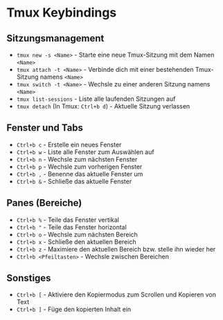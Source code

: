 # Tmux Keybindings

## Sitzungsmanagement
- `tmux new -s <Name>` - Starte eine neue Tmux-Sitzung mit dem Namen `<Name>`
- `tmux attach -t <Name>` - Verbinde dich mit einer bestehenden Tmux-Sitzung namens `<Name>`
- `tmux switch -t <Name>` - Wechsle zu einer anderen Sitzung namens `<Name>`
- `tmux list-sessions` - Liste alle laufenden Sitzungen auf
- `tmux detach` (In Tmux: `Ctrl+b d`) - Aktuelle Sitzung verlassen

## Fenster und Tabs
- `Ctrl+b c` - Erstelle ein neues Fenster
- `Ctrl+b w` - Liste alle Fenster zum Auswählen auf
- `Ctrl+b n` - Wechsle zum nächsten Fenster
- `Ctrl+b p` - Wechsle zum vorherigen Fenster
- `Ctrl+b ,` - Benenne das aktuelle Fenster um
- `Ctrl+b &` - Schließe das aktuelle Fenster

## Panes (Bereiche)
- `Ctrl+b %` - Teile das Fenster vertikal
- `Ctrl+b "` - Teile das Fenster horizontal
- `Ctrl+b o` - Wechsle zum nächsten Bereich
- `Ctrl+b x` - Schließe den aktuellen Bereich
- `Ctrl+b z` - Maximiere den aktuellen Bereich bzw. stelle ihn wieder her
- `Ctrl+b <Pfeiltasten>` - Wechsle zwischen Bereichen

## Sonstiges
- `Ctrl+b [` - Aktiviere den Kopiermodus zum Scrollen und Kopieren von Text
- `Ctrl+b ]` - Füge den kopierten Inhalt ein
